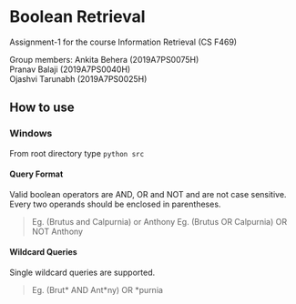 # Boolean Retrieval
 Assignment-1 for the course Information Retrieval (CS F469)

Group members:
Ankita Behera (2019A7PS0075H) <br>
Pranav Balaji (2019A7PS0040H) <br>
Ojashvi Tarunabh (2019A7PS0025H) <br>

## How to use
### Windows
From root directory type `python src`<br>
#### Query Format
Valid boolean operators are AND, OR and NOT and are not case sensitive. Every two operands should be enclosed in parentheses. <br>
> Eg. (Brutus and Calpurnia) or Anthony
> Eg. (Brutus OR Calpurnia) OR NOT Anthony
#### Wildcard Queries
Single wildcard queries are supported. <br>
> Eg. (Brut&ast; AND Ant&ast;ny) OR &ast;purnia



